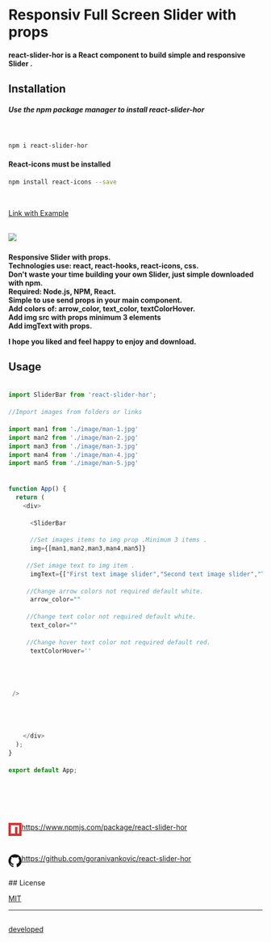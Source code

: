 <h1>Responsiv Full Screen Slider with props</h1>



<h4>react-slider-hor is a React component to build  simple and responsive Slider .</h4>



## Installation

<h5>Use the npm package manager to install react-slider-hor</h5>

</br>





```bash
npm i react-slider-hor
```
<h4>React-icons must be installed</h4>

```bash
npm install react-icons --save
```

</br>


[Link with Example](https://goranivankovic.github.io/react-slider-hor/)



</br>




  <img src="https://media.giphy.com/media/khgnBDJEMU8RKet3o3/giphy.gif" heigt="500" width="50%" />
  
  
  <h4>
  Responsive Slider with props.</br>
  Technologies use: react, react-hooks, react-icons, css.</br>
  Don't waste your time building your own Slider, just simple downloaded with npm.</br>
  Required: Node.js, NPM, React.</br>
  Simple to use send props in your main component. </br>
  Add colors of: arrow_color, text_color, textColorHover.<br/>
  Add img src with props minimum 3 elements </br> 
  Add imgText with props.</br>
  
  I hope you liked and feel happy to enjoy and download.
  

  </h4>
  
  
  
  ## Usage

```javascript

import SliderBar from 'react-slider-hor';

//Import images from folders or links

import man1 from './image/man-1.jpg'
import man2 from './image/man-2.jpg'
import man3 from './image/man-3.jpg'
import man4 from './image/man-4.jpg'
import man5 from './image/man-5.jpg'


function App() {
  return (
    <div>

      <SliderBar

      //Set images items to img prop .Minimum 3 items .
      img={[man1,man2,man3,man4,man5]}

     //Set image text to img item .
      imgText={["First text image slider","Second text image slider","Threed text image slider","Four text image slider","Five text image slider"]}

     //Change arrow colors not required default white.
      arrow_color=""
      
     //Change text color not required default white.
      text_color=""
      
     //Change hover text color not required default red.
      textColorHover=''

    
  

 />
   
 

     
    </div>
  );
}

export default App;




```

</br>

</br>

<img  align="left" alt="GitHub" width="26px" src="https://raw.githubusercontent.com/github/explore/80688e429a7d4ef2fca1e82350fe8e3517d3494d/topics/npm/npm.png" alt="npm" />https://www.npmjs.com/package/react-slider-hor

</br>


<img align="left" alt="GitHub" width="26px" src="https://raw.githubusercontent.com/github/explore/78df643247d429f6cc873026c0622819ad797942/topics/github/github.png" />https://github.com/goranivankovic/react-slider-hor


</br>
## License

[MIT](https://choosealicense.com/licenses/mit/)

<hr></hr>

##
[developed](https://github.com/goranivankovic)

